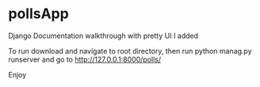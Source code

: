 # pollsApp
Django Documentation walkthrough with pretty UI I added

To run download and navigate to root directory, then run python manag.py runserver and go to http://127.0.0.1:8000/polls/

Enjoy
